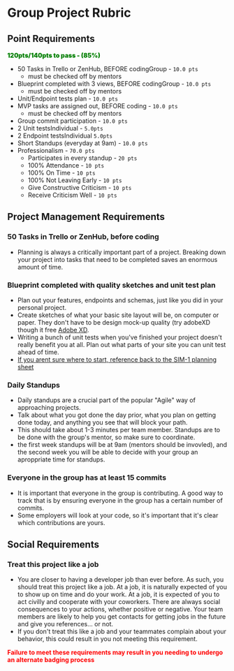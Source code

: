 # Group Project Rubric

## Point Requirements

<p style="color: green; font-weight: 900">120pts/140pts to pass - (85%)</p>

- 50 Tasks in Trello or ZenHub, BEFORE codingGroup - `10.0 pts`
  - must be checked off by mentors
- Blueprint completed with 3 views, BEFORE codingGroup - `10.0 pts`
  - must be checked off by mentors
- Unit/Endpoint tests plan - `10.0 pts`
- MVP tasks are assigned out, BEFORE coding - `10.0 pts`
  - must be checked off by mentors
- Group commit participation - `10.0 pts`
- 2 Unit testsIndividual - `5.0pts`
- 2 Endpoint testsIndividual `5.0pts`
- Short Standups (everyday at 9am) - `10.0 pts`
- Professionalism - `70.0 pts`
  - Participates in every standup - `20 pts`
  - 100% Attendance - `10 pts`
  - 100% On Time - `10 pts`
  - 100% Not Leaving Early - `10 pts`
  - Give Constructive Criticism - `10 pts`
  - Receive Criticism Well - `10 pts`

## Project Management Requirements

### 50 Tasks in Trello or ZenHub, before coding

- Planning is always a critically important part of a project. Breaking down your project into tasks that need to be completed saves an enormous amount of time.

### Blueprint completed with quality sketches and unit test plan

- Plan out your features, endpoints and schemas, just like you did in your personal project.
- Create sketches of what your basic site layout will be, on computer or paper. They don't have to be design mock-up quality (try adobeXD though it free <a href="https://www.adobe.com/products/xd.html">Adobe XD</a>.
- Writing a bunch of unit tests when you've finished your project doesn't really benefit you at all. Plan out what parts of your site you can unit test ahead of time.
- <a href="https://github.com/DevMountain/simulation-1/blob/master/PLANNING_SHEET.md">If you arent sure where to start, reference back to the SIM-1 planning sheet</a>

### Daily Standups

- Daily standups are a crucial part of the popular "Agile" way of approaching projects.
- Talk about what you got done the day prior, what you plan on getting done today, and anything you see that will block your path.
- This should take about 1-3 minutes per team member.
  Standups are to be done with the group's mentor, so make sure to coordinate.
- the first week standups will be at 9am (mentors should be invovled), and the second week you will be able to decide with your group an aproppriate time for standups.

### Everyone in the group has at least 15 commits

- It is important that everyone in the group is contributing. A good way to track that is by ensuring everyone in the group has a certain number of commits.
- Some employers will look at your code, so it's important that it's clear which contributions are yours.

## Social Requirements

### Treat this project like a job

- You are closer to having a developer job than ever before. As such, you should treat this project like a job. At a job, it is naturally expected of you to show up on time and do your work. At a job, it is expected of you to act civilly and cooperate with your coworkers. There are always social consequences to your actions, whether positive or negative. Your team members are likely to help you get contacts for getting jobs in the future and give you references... or not.
- If you don't treat this like a job and your teammates complain about your behavior, this could result in you not meeting this requirement.

**<p style='color: red'>Failure to meet these requirements may result in you needing to undergo an alternate badging process</p>**
